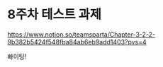 # 8주차 테스트 과제

https://www.notion.so/teamsparta/Chapter-3-2-2-9b382b5424f548fba84ab6eb9add1403?pvs=4

빠이팅!

